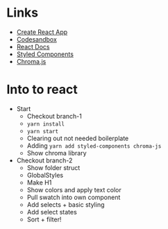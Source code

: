 # Links
- [Create React App](https://reactjs.org/docs/create-a-new-react-app.html)
- [Codesandbox](https://codesandbox.io/)
- [React Docs](https://reactjs.org/docs/getting-started.html)
- [Styled Components](https://styled-components.com/docs)
- [Chroma.js](https://gka.github.io/chroma.js/)

# Into to react
- Start
  - Checkout branch-1
  - `yarn install`
  - `yarn start`
  - Clearing out not needed boilerplate
  - Adding `yarn add styled-components chroma-js`
  - Show chroma library
- Checkout branch-2
  - Show folder struct
  - GlobalStyles
  - Make H1
  - Show colors and apply text color
  - Pull swatch into own component
  - Add selects + basic styling
  - Add select states
  - Sort + filter!
